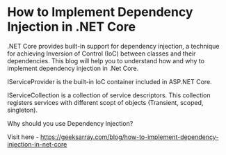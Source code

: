 # How to Implement Dependency Injection in .NET Core

.NET Core provides built-in support for dependency injection, a technique for achieving Inversion of Control (IoC) between classes and their dependencies. This blog will help you to understand how and why to implement dependency injection in .Net Core.

IServiceProvider is the built-in IoC container included in ASP.NET Core.

IServiceCollection is a collection of service descriptors. This collection registers services with different scopt of objects (Transient, scoped, singleton).

Why should you use Dependency Injection?

Visit here - https://geeksarray.com/blog/how-to-implement-dependency-injection-in-net-core



